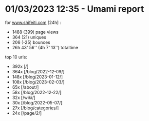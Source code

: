 # 01/03/2023 12:35 - Umami report
for www.shifeiti.com [24h] :

 - 1488 (399) page views
 - 364 (21) uniques
 - 206 (-25) bounces
 - 26h 43' 56'' (4h 7' 13'') totaltime


top 10 urls:
 - 392x [/]
 - 364x [/blog/2022-12-09/]
 - 148x [/blog/2023-01-12/]
 - 108x [/blog/2023-02-03/]
 - 65x [/about/]
 - 58x [/blog/2022-12-22/]
 - 32x [/wiki/]
 - 30x [/blog/2022-05-07/]
 - 27x [/blog/categories/]
 - 24x [/page/2/]


